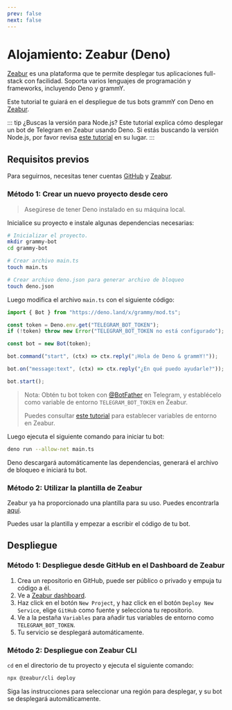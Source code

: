 ```yaml
---
prev: false
next: false
---
```


# Alojamiento: Zeabur (Deno)

[Zeabur](https://zeabur.com) es una plataforma que te permite desplegar tus aplicaciones full-stack con facilidad.
Soporta varios lenguajes de programación y frameworks, incluyendo Deno y grammY.

Este tutorial te guiará en el despliegue de tus bots grammY con Deno en [Zeabur](https://zeabur.com).

::: tip ¿Buscas la versión para Node.js?
Este tutorial explica cómo desplegar un bot de Telegram en Zeabur usando Deno.
Si estás buscando la versión Node.js, por favor revisa [este tutorial](./zeabur-nodejs) en su lugar.
:::

## Requisitos previos

Para seguirnos, necesitas tener cuentas [GitHub](https://github.com) y [Zeabur](https://zeabur.com).

### Método 1: Crear un nuevo proyecto desde cero

> Asegúrese de tener Deno instalado en su máquina local.

Inicialice su proyecto e instale algunas dependencias necesarias:

```sh
# Inicializar el proyecto.
mkdir grammy-bot
cd grammy-bot

# Crear archivo main.ts
touch main.ts

# Crear archivo deno.json para generar archivo de bloqueo
touch deno.json
```

Luego modifica el archivo `main.ts` con el siguiente código:

```ts
import { Bot } from "https://deno.land/x/grammy/mod.ts";

const token = Deno.env.get("TELEGRAM_BOT_TOKEN");
if (!token) throw new Error("TELEGRAM_BOT_TOKEN no está configurado");

const bot = new Bot(token);

bot.command("start", (ctx) => ctx.reply("¡Hola de Deno & grammY!"));

bot.on("message:text", (ctx) => ctx.reply("¿En qué puedo ayudarle?"));

bot.start();
```

> Nota: Obtén tu bot token con [@BotFather](https://t.me/BotFather) en Telegram, y establécelo como variable de entorno `TELEGRAM_BOT_TOKEN` en Zeabur.
>
> Puedes consultar [este tutorial](https://zeabur.com/docs/deploy/variables) para establecer variables de entorno en Zeabur.

Luego ejecuta el siguiente comando para iniciar tu bot:

```sh
deno run --allow-net main.ts
```

Deno descargará automáticamente las dependencias, generará el archivo de bloqueo e iniciará tu bot.

### Método 2: Utilizar la plantilla de Zeabur

Zeabur ya ha proporcionado una plantilla para su uso.
Puedes encontrarla [aquí](https://github.com/zeabur/deno-telegram-bot-starter).

Puedes usar la plantilla y empezar a escribir el código de tu bot.

## Despliegue

### Método 1: Despliegue desde GitHub en el Dashboard de Zeabur

1. Crea un repositorio en GitHub, puede ser público o privado y empuja tu código a él.
2. Ve a [Zeabur dashboard](https://dash.zeabur.com).
3. Haz click en el botón `New Project`, y haz click en el botón `Deploy New Service`, elige `GitHub` como fuente y selecciona tu repositorio.
4. Ve a la pestaña `Variables` para añadir tus variables de entorno como `TELEGRAM_BOT_TOKEN`.
5. Tu servicio se desplegará automáticamente.

### Método 2: Despliegue con Zeabur CLI

`cd` en el directorio de tu proyecto y ejecuta el siguiente comando:

```sh
npx @zeabur/cli deploy
```

Siga las instrucciones para seleccionar una región para desplegar, y su bot se desplegará automáticamente.
